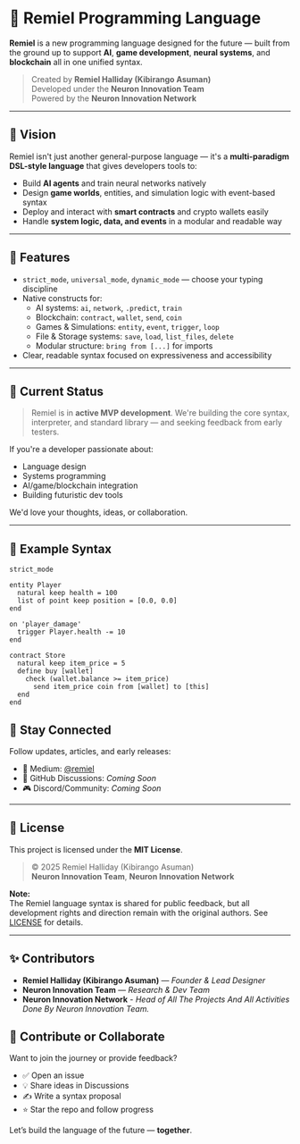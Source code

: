 # 🧠 Remiel Programming Language

**Remiel** is a new programming language designed for the future — built from the ground up to support **AI**, **game development**, **neural systems**, and **blockchain** all in one unified syntax.

> Created by **Remiel Halliday (Kibirango Asuman)**  
> Developed under the **Neuron Innovation Team**  
> Powered by the **Neuron Innovation Network**

---

## 🚀 Vision

Remiel isn't just another general-purpose language — it's a **multi-paradigm DSL-style language** that gives developers tools to:

- Build **AI agents** and train neural networks natively
- Design **game worlds**, entities, and simulation logic with event-based syntax
- Deploy and interact with **smart contracts** and crypto wallets easily
- Handle **system logic, data, and events** in a modular and readable way

---

## 💎 Features

- `strict_mode`, `universal_mode`, `dynamic_mode` — choose your typing discipline
- Native constructs for:
  - AI systems: `ai`, `network`, `.predict`, `train`
  - Blockchain: `contract`, `wallet`, `send`, `coin`
  - Games & Simulations: `entity`, `event`, `trigger`, `loop`
  - File & Storage systems: `save`, `load`, `list_files`, `delete`
  - Modular structure: `bring from [...]` for imports
- Clear, readable syntax focused on expressiveness and accessibility

---

## 🧪 Current Status

> Remiel is in **active MVP development**. We're building the core syntax, interpreter, and standard library — and seeking feedback from early testers.

If you're a developer passionate about:
- Language design
- Systems programming
- AI/game/blockchain integration
- Building futuristic dev tools

We'd love your thoughts, ideas, or collaboration.

---

## 📂 Example Syntax

```remiel
strict_mode

entity Player
  natural keep health = 100
  list of point keep position = [0.0, 0.0]
end

on 'player_damage'
  trigger Player.health -= 10
end

contract Store
  natural keep item_price = 5
  define buy [wallet]
    check (wallet.balance >= item_price)
      send item_price coin from [wallet] to [this]
  end
end
```
## 📣 Stay Connected

Follow updates, articles, and early releases:

- 📰 Medium: [@remiel](https://medium.com/@remielprogramminglanguage)
- 💬 GitHub Discussions: *Coming Soon*
- 🎮 Discord/Community: *Coming Soon*

---

## 📄 License

This project is licensed under the **MIT License**.

> © 2025 Remiel Halliday (Kibirango Asuman)  
> **Neuron Innovation Team**, **Neuron Innovation Network**

**Note:**  
The Remiel language syntax is shared for public feedback, but all development rights and direction remain with the original authors. See [LICENSE](./LICENSE) for details.

---

## ✨ Contributors

- **Remiel Halliday (Kibirango Asuman)** — *Founder & Lead Designer*
- **Neuron Innovation Team** — *Research & Dev Team*
- **Neuron Innovation Network** - *Head of All The Projects And All Activities Done By Neuron Innovation Team.*

## 🙏 Contribute or Collaborate

Want to join the journey or provide feedback?

- ✅ Open an issue  
- 💡 Share ideas in Discussions  
- ✍️ Write a syntax proposal  
- ⭐ Star the repo and follow progress  

Let’s build the language of the future — **together**.
